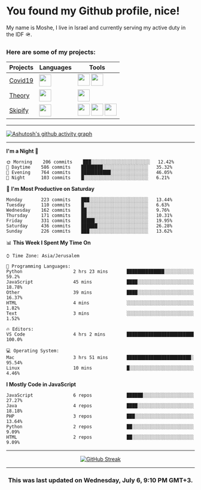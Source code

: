 <h1>You found my Github profile, nice!</h1>
<p>
    My name is Moshe, I live in Israel and currently serving my active duty in the IDF 🪖.
</p>

<h3>Here are some of my projects:</h3>

| Projects                                          | Languages                                                                                   | Tools                                                                                                                                                                                                                                                                       |
| ------------------------------------------------- | ------------------------------------------------------------------------------------------- | --------------------------------------------------------------------------------------------------------------------------------------------------------------------------------------------------------------------------------------------------------------------------- |
| [Covid19](https://github.com/jewishmoses/covid19) | <img height="32" width="32" src="https://unpkg.com/simple-icons@v6/icons/php.svg" />        | <img height="32" width="32" src="https://unpkg.com/simple-icons@v6/icons/laravel.svg" /> <img height="32" width="32" src="https://unpkg.com/simple-icons@v6/icons/livewire.svg" />                                                                                          |
| [Theory](https://github.com/jewishmoses/theory)   | <img height="32" width="32" src="https://unpkg.com/simple-icons@v6/icons/python.svg" />     | <img height="32" width="32" src="https://unpkg.com/simple-icons@v6/icons/django.svg" />                                                                                                                                                                                     |
| [Skipify](https://github.com/jewishmoses/skipify) | <img height="32" width="32" src="https://unpkg.com/simple-icons@v6/icons/javascript.svg" /> | <img height="32" width="32" src="https://unpkg.com/simple-icons@v6/icons/sqlite.svg" /> <img height="32" width="32" src="https://unpkg.com/simple-icons@v6/icons/sequelize.svg" /> <img height="32" width="32" src="https://unpkg.com/simple-icons@v6/icons/express.svg" /> |

<hr />

[![Ashutosh's github activity graph](https://activity-graph.herokuapp.com/graph?username=jewishmoses&theme=github&bg_color=fff&line=216e39&color=000&point=000)](https://github.com/jewishmoses/github-readme-activity-graph)

<hr />

<!--START_SECTION:waka-->
**I'm a Night 🦉** 

```text
🌞 Morning    206 commits    ███░░░░░░░░░░░░░░░░░░░░░░   12.42% 
🌆 Daytime    586 commits    ████████░░░░░░░░░░░░░░░░░   35.32% 
🌃 Evening    764 commits    ███████████░░░░░░░░░░░░░░   46.05% 
🌙 Night      103 commits    █░░░░░░░░░░░░░░░░░░░░░░░░   6.21%

```
📅 **I'm Most Productive on Saturday** 

```text
Monday       223 commits    ███░░░░░░░░░░░░░░░░░░░░░░   13.44% 
Tuesday      110 commits    █░░░░░░░░░░░░░░░░░░░░░░░░   6.63% 
Wednesday    162 commits    ██░░░░░░░░░░░░░░░░░░░░░░░   9.76% 
Thursday     171 commits    ██░░░░░░░░░░░░░░░░░░░░░░░   10.31% 
Friday       331 commits    █████░░░░░░░░░░░░░░░░░░░░   19.95% 
Saturday     436 commits    ██████░░░░░░░░░░░░░░░░░░░   26.28% 
Sunday       226 commits    ███░░░░░░░░░░░░░░░░░░░░░░   13.62%

```


📊 **This Week I Spent My Time On** 

```text
⌚︎ Time Zone: Asia/Jerusalem

💬 Programming Languages: 
Python                   2 hrs 23 mins       ██████████████░░░░░░░░░░░   59.2% 
JavaScript               45 mins             ████░░░░░░░░░░░░░░░░░░░░░   18.78% 
Other                    39 mins             ████░░░░░░░░░░░░░░░░░░░░░   16.37% 
HTML                     4 mins              ░░░░░░░░░░░░░░░░░░░░░░░░░   1.82% 
Text                     3 mins              ░░░░░░░░░░░░░░░░░░░░░░░░░   1.52%

🔥 Editors: 
VS Code                  4 hrs 2 mins        █████████████████████████   100.0%

💻 Operating System: 
Mac                      3 hrs 51 mins       ████████████████████████░   95.54% 
Linux                    10 mins             █░░░░░░░░░░░░░░░░░░░░░░░░   4.46%

```

**I Mostly Code in JavaScript** 

```text
JavaScript               6 repos             ██████░░░░░░░░░░░░░░░░░░░   27.27% 
Java                     4 repos             ████░░░░░░░░░░░░░░░░░░░░░   18.18% 
PHP                      3 repos             ███░░░░░░░░░░░░░░░░░░░░░░   13.64% 
Python                   2 repos             ██░░░░░░░░░░░░░░░░░░░░░░░   9.09% 
HTML                     2 repos             ██░░░░░░░░░░░░░░░░░░░░░░░   9.09%

```



<!--END_SECTION:waka-->

<hr />

<div align="center">

[![GitHub Streak](https://github-readme-streak-stats.herokuapp.com?user=jewishmoses&date_format=M%20j%5B%2C%20Y%5D)](https://git.io/streak-stats)

</div>

<hr/>

<div align="center">
    <h3>This was last updated on Wednesday, July 6, 9:10 PM GMT+3.</h3>
</div>
